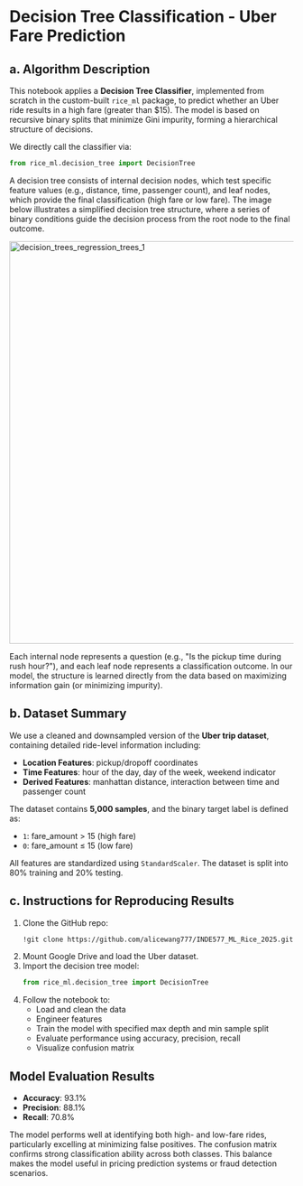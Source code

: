 # Decision Tree Classification - Uber Fare Prediction

## a. Algorithm Description

This notebook applies a **Decision Tree Classifier**, implemented from scratch in the custom-built `rice_ml` package, to predict whether an Uber ride results in a high fare (greater than $15). The model is based on recursive binary splits that minimize Gini impurity, forming a hierarchical structure of decisions.

We directly call the classifier via:

```python
from rice_ml.decision_tree import DecisionTree
```

A decision tree consists of internal decision nodes, which test specific feature values (e.g., distance, time, passenger count), and leaf nodes, which provide the final classification (high fare or low fare). The image below illustrates a simplified decision tree structure, where a series of binary conditions guide the decision process from the root node to the final outcome.

<img width="713" alt="decision_trees_regression_trees_1" src="https://github.com/user-attachments/assets/219453e2-6540-432f-bb5c-e56684553600" />

Each internal node represents a question (e.g., "Is the pickup time during rush hour?"), and each leaf node represents a classification outcome. In our model, the structure is learned directly from the data based on maximizing information gain (or minimizing impurity).

## b. Dataset Summary

We use a cleaned and downsampled version of the **Uber trip dataset**, containing detailed ride-level information including:

- **Location Features**: pickup/dropoff coordinates
- **Time Features**: hour of the day, day of the week, weekend indicator
- **Derived Features**: manhattan distance, interaction between time and passenger count

The dataset contains **5,000 samples**, and the binary target label is defined as:

- `1`: fare_amount > 15 (high fare)
- `0`: fare_amount ≤ 15 (low fare)

All features are standardized using `StandardScaler`. The dataset is split into 80% training and 20% testing.

## c. Instructions for Reproducing Results

1. Clone the GitHub repo:
    ```bash
    !git clone https://github.com/alicewang777/INDE577_ML_Rice_2025.git
    ```
2. Mount Google Drive and load the Uber dataset.
3. Import the decision tree model:
    ```python
    from rice_ml.decision_tree import DecisionTree
    ```
4. Follow the notebook to:
    - Load and clean the data
    - Engineer features
    - Train the model with specified max depth and min sample split
    - Evaluate performance using accuracy, precision, recall
    - Visualize confusion matrix

## Model Evaluation Results

- **Accuracy**: 93.1%
- **Precision**: 88.1%
- **Recall**: 70.8%

The model performs well at identifying both high- and low-fare rides, particularly excelling at minimizing false positives. The confusion matrix confirms strong classification ability across both classes. This balance makes the model useful in pricing prediction systems or fraud detection scenarios.

